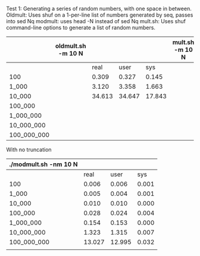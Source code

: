 Test 1: Generating a series of random numbers, with one space in between.
Oldmult: Uses shuf on a 1-per-line list of numbers generated by seq, passes into sed Nq
modmult: uses head -N instead of sed Nq
mult.sh: Uses shuf command-line options to generate a list of random numbers.


|             | oldmult.sh -m 10 N |        |        |        | mult.sh -m 10 N |        |        |       | modmult.sh -m 10 N |         |         |         |
|-------------|--------------------|--------|--------|--------|-----------------|--------|--------|-------|--------------------|---------|---------|---------|
|             |                    | real   | user   | sys    |                 |   real |   user |   sys |                    | real    | user    | sys     |
| 100         |                    | 0.309  | 0.327  | 0.145  |                 | 0.008  | 0.009  | 0.003 |                    | 0.250   | 0.279   | 0.098   |
| 1_000       |                    | 3.120  | 3.358  | 1.663  |                 | 0.007  | 0.008  | 0.002 |                    | 2.672s  | 3.152s  | 1.195s  |
| 10_000      |                    | 34.613 | 34.647 | 17.843 |                 | 0.11   | 0.10   | 0.005 |                    | 28.868s | 32.255s | 13.310s |
| 100_000     |                    |        |        |        |                 | 0.022  | 0.015  | 0.011 |                    |         |         |         |
| 1_000_000   |                    |        |        |        |                 | 0.151  | 0.167  | 0.000 |                    |         |         |         |
| 10_000_000  |                    |        |        |        |                 | 1.423  | 1.410  | 0.114 |                    |         |         |         |
| 100_000_000 |                    |        |        |        |                 | 14.490 | 14.860 | 0.924 |                    |         |         |         |

With no truncation

| ./modmult.sh -nm 10 N |        |        |       |
|-----------------------|--------|--------|-------|
|                       | real   | user   | sys   |
| 100                   | 0.006  | 0.006  | 0.001 |
| 1_000                 | 0.005  | 0.004  | 0.001 |
| 10_000                | 0.010  | 0.010  | 0.000 |
| 100_000               | 0.028  | 0.024  | 0.004 |
| 1_000_000             | 0.154  | 0.153  | 0.000 |
| 10_000_000            | 1.323  | 1.315  | 0.007 |
| 100_000_000           | 13.027 | 12.995 | 0.032 |
|                       |        |        |       |

